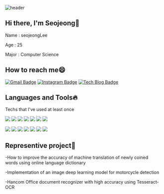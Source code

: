 <!--<div align="center">-->
![header](https://capsule-render.vercel.app/api?type=slice&color=auto&height=300&section=header&text=WELCOME&FontSize=90)


  ## Hi there, I'm Seojeong:tulip:
  
   
   Name : seojeongLee
   
   Age : 25
   
   
   Major : Computer Science
 
  ## How to reach me:smile:
  
   [![Gmail Badge](https://img.shields.io/badge/Gmail-d14836?style=flat-square&logo=Gmail&logoColor=white&link=mailto:seojeong991215@gmail.com)](mailto:seojeong991215@gmail.com)
  [![Instagram Badge](http://img.shields.io/badge/-Instagram%20-purple?style=flat-square&logo=Instagram&link=https://www.instagram.com/seo_j_s2/)](https://www.instagram.com/seo_j_s2/)
   [![Tech Blog Badge](http://img.shields.io/badge/-Tech%20blog-black?style=flat-square&logo=github&link=https://sproutedpotato.tistory.com/)](https://sproutedpotato.tistory.com/)
  
  
  ## Languages and Tools:fire:
  
  Techs that I've used at least once
  
<img src="https://img.shields.io/badge/-C-A8B9CC?style=flat-square&logo=c&logoColor=white"/></a>
<img src="https://img.shields.io/badge/-Pyton-3776AB?style=flat-square&logo=Python&logoColor=white"/></a>
<img src="https://img.shields.io/badge/-Java-007396?style=flat-square&logo=Java&logoColor=white"/></a>
<img src="https://img.shields.io/badge/-JavaScript-F7DF1E?style=flat-square&logo=JavaScript&logoColor=white"/></a>
<img src="https://img.shields.io/badge/-MariaDB-003545?style=flat-square&logo=MariaDB&logoColor=white"/></a>
<img src="https://img.shields.io/badge/-jQuery-0769AD?style=flat-square&logo=jQuery&logoColor=white"/></a>
<img src="https://img.shields.io/badge/-Spring-6DB33F?style=flat-square&logo=Spring&logoColor=white"/></a>

<img src="https://img.shields.io/badge/-HTML5-E34F26?style=flat-square&logo=CSS3&logoColor=white"/></a>
<img src="https://img.shields.io/badge/-CSS3-1572B6?style=flat-square&logo=HTML5&logoColor=white"/></a>
<img src="https://img.shields.io/badge/-Tensorflow-FF6F00?style=flat-square&logo=Tensorflow&logoColor=white"/></a>
<img src="https://img.shields.io/badge/-OpenCV-5C3EE8?style=flat-square&logo=Opencv&logoColor=white"/></a>
<img src="https://img.shields.io/badge/-NumPy-013243?style=flat-square&logo=NumPy&logoColor=white"/></a>
<img src="https://img.shields.io/badge/-pandas-150458?style=flat-square&logo=pandas&logoColor=white"/></a>
<img src="https://img.shields.io/badge/-Slack-4A154B?style=flat-square&logo=Slack&logoColor=white"/></a>

 ## Representive project:punch:
 
 -How to improve the accuracy of machine translation of newly coined words using online language dictionary
 
 -Implementation of an image deep learning model for motorcycle detection
 
 -Hancom Office document recognizer with high accuracy using Tesseract-OCR

<!--
**Seojeong99/Seojeong99** is a ✨ _special_ ✨ repository because its `README.md` (this file) appears on your GitHub profile.

Here are some ideas to get you started:

- 🔭 I’m currently working on ...
- 🌱 I’m currently learning ...
- 👯 I’m looking to collaborate on ...
- 🤔 I’m looking for help with ...
- 💬 Ask me about ...
- 📫 How to reach me: ...
- 😄 Pronouns: ...
- ⚡ Fun fact: ...
-->
